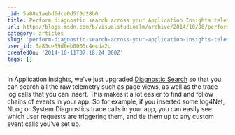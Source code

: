 ```yaml
---
_id: 5a88e1aebd6dca0d5f0d28b0
title: Perform diagnostic search across your Application Insights telemetry
url: http://blogs.msdn.com/b/visualstudioalm/archive/2014/10/06/perform-diagnostic-search-across-your-application-insights-telemetry.aspx
category: articles
slug: 'perform-diagnostic-search-across-your-application-insights-telemetry'
user_id: 5a83ce59d6eb0005c4ecda2c
createdOn: '2014-10-11T07:18:24.000Z'
tags: []
---
```


In Application Insights, we’ve just upgraded <a href="http://azure.microsoft.com/documentation/articles/app-insights-search-diagnostic-logs/">Diagnostic Search</a> so that you can search all the raw telemetry such as page views, as well as the trace log calls that you can insert. This makes it a lot easier to find and follow chains of events in your app. So for example, if you inserted some log4Net, NLog or System.Diagnostics trace calls in your app, you can easily see which user requests are triggering them, and tie them up to any custom event calls you’ve set up.
